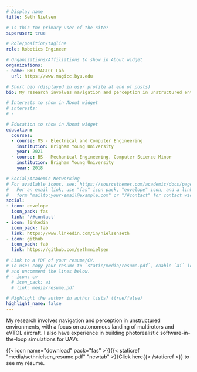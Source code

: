 ```yaml
---
# Display name
title: Seth Nielsen

# Is this the primary user of the site?
superuser: true

# Role/position/tagline
role: Robotics Engineer

# Organizations/Affiliations to show in About widget
organizations:
- name: BYU MAGICC Lab
  url: https://www.magicc.byu.edu

# Short bio (displayed in user profile at end of posts)
bio: My research involves navigation and perception in unstructured environments, with a focus on autonomous landing of multirotors and eVTOL aircraft. I also have experience in building photorealistic software-in-the-loop simulations for UAVs.

# Interests to show in About widget
# interests:
# -

# Education to show in About widget
education:
  courses:
  - course: MS - Electrical and Computer Engineering
    institution: Brigham Young University
    year: 2021
  - course: BS - Mechanical Engineering, Computer Science Minor
    institution: Brigham Young University
    year: 2018

# Social/Academic Networking
# For available icons, see: https://sourcethemes.com/academic/docs/page-builder/#icons
#   For an email link, use "fas" icon pack, "envelope" icon, and a link in the
#   form "mailto:your-email@example.com" or "/#contact" for contact widget.
social:
- icon: envelope
  icon_pack: fas
  link: '/#contact'
- icon: linkedin
  icon_pack: fab
  link: https://www.linkedin.com/in/nielsenseth
- icon: github
  icon_pack: fab
  link: https://github.com/sethmnielsen

# Link to a PDF of your resume/CV.
# To use: copy your resume to `static/media/resume.pdf`, enable `ai` icons in `params.toml`,
# and uncomment the lines below.
# - icon: cv
  # icon_pack: ai
  # link: media/resume.pdf

# Highlight the author in author lists? (true/false)
highlight_name: false
---
```


My research involves navigation and perception in unstructured environments, with a focus on autonomous landing of multirotors and eVTOL aircraft. I also have experience in building photorealistic software-in-the-loop simulations for UAVs.

{{< icon name="download" pack="fas" >}}{{< staticref "media/sethnielsen_resume.pdf" "newtab" >}}Click here{{< /staticref >}} to see my résumé.